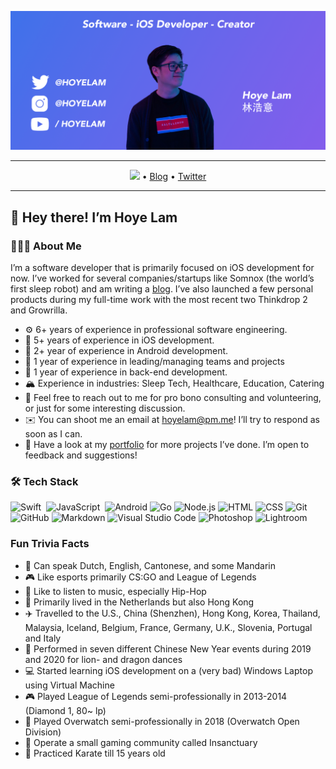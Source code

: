 ![](Banner.png)

---

<p align="center">
  <a href="https://twitter.com/intent/follow?screen_name=hoyelam&tw_p=followbutton"><img src="https://img.shields.io/twitter/follow/hoyelam?label=%40hoyelam&style=social"></a>  •
  <a href="https://hoyelam.com/tag/swift/">Blog</a> •
  <a href="https://twitter.com/intent/follow?screen_name=hoyelam&tw_p=followbutton">Twitter</a>
</p>

---

## 👋 Hey there! I’m Hoye Lam 

### 👨🏻‍💻 About Me
I’m a software developer that is primarily focused on iOS development for now. I’ve worked for several companies/startups like Somnox (the world’s first sleep robot) and am writing a [blog](https://hoyelam.com). I’ve also launched a few personal products during my full-time work with the most recent two Thinkdrop 2 and Growrilla.

- ⚙️ 6+ years of experience in professional software engineering.
- 📱 5+ years of experience in iOS development.
- 🤖 2+ year of experience in Android development.
- 👔 1 year of experience in leading/managing teams and projects
- 📡 1 year of experience in back-end development.
- 🏔️ Experience in industries: Sleep Tech, Healthcare, Education, Catering
- 💬 Feel free to reach out to me for pro bono consulting and volunteering, or just for some interesting discussion.
- ✉️ You can shoot me an email at hoyelam@pm.me! I’ll try to respond as soon as I can.
- 📄 Have a look at my [portfolio](https://hoyelam.com/portfolio/) for more projects I’ve done. I’m open to feedback and suggestions!

### 🛠 Tech Stack
![Swift](https://img.shields.io/badge/-Swift-05122A?style=flat&logo=swift)&nbsp;
![JavaScript](https://img.shields.io/badge/-JavaScript-05122A?style=flat&logo=javascript)&nbsp;
![Android](https://img.shields.io/badge/-Android-05122A?style=flat&logo=android)
![Go](https://img.shields.io/badge/-Go-05122A?style=flat&logo=Go)
![Node.js](https://img.shields.io/badge/-Node.js-05122A?style=flat&logo=node.js)
![HTML](https://img.shields.io/badge/-HTML-05122A?style=flat&logo=HTML5)
![CSS](https://img.shields.io/badge/-CSS-05122A?style=flat&logo=CSS3&logoColor=1572B6)
![Git](https://img.shields.io/badge/-Git-05122A?style=flat&logo=git)
![GitHub](https://img.shields.io/badge/-GitHub-05122A?style=flat&logo=github)
![Markdown](https://img.shields.io/badge/-Markdown-05122A?style=flat&logo=markdown)
![Visual Studio Code](https://img.shields.io/badge/-Visual%20Studio%20Code-05122A?style=flat&logo=visual-studio-code&logoColor=007ACC)
![Photoshop](https://img.shields.io/badge/-Photoshop-05122A?style=flat&logo=adobe-photoshop)
![Lightroom](https://img.shields.io/badge/-lightroom-05122A?style=flat&logo=adobe-lightroom)

### Fun Trivia Facts
* 💬 Can speak Dutch, English, Cantonese, and some Mandarin
* 🎮 Like esports primarily CS:GO and League of Legends
* 🎵 Like to listen to music, especially Hip-Hop
* 🏡 Primarily lived in the Netherlands but also Hong Kong
* ✈️ Travelled to the U.S., China (Shenzhen), Hong Kong, Korea, Thailand, Malaysia, Iceland, Belgium, France, Germany, U.K., Slovenia, Portugal and Italy
* 🦁 Performed in seven different Chinese New Year events during 2019 and 2020 for lion- and dragon dances
* 💻 Started learning iOS development on a (very bad) Windows Laptop using Virtual Machine
* 🎮 Played League of Legends semi-professionally in 2013-2014 (Diamond 1, 80~ lp)
* 🔫 Played Overwatch semi-professionally in 2018 (Overwatch Open Division)
* 🧨 Operate a small gaming community called Insanctuary
* 🥋 Practiced Karate till 15 years old
